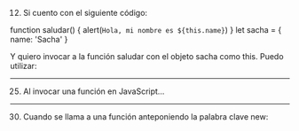 12. Si cuento con el siguiente código:

function saludar() {
   alert(`Hola, mi nombre es ${this.name}`)
}
let sacha = {
  name: 'Sacha'
}

Y quiero invocar a la función saludar con el objeto sacha como this. Puedo utilizar:

------------------------------------------------------------------------------------------------------

25. Al invocar una función en JavaScript…

------------------------------------------------------------------------------------------------------

30. Cuando se llama a una función anteponiendo la palabra clave new: